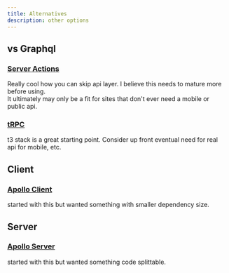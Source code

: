 ```yaml
---
title: Alternatives
description: other options
---
```


## vs Graphql
### [Server Actions](https://codesandbox.io/p/sandbox/next-js-server-actions-prisma-postgres-demo-2fdv7l?file=%2Fapp%2Factions.ts%3A1%2C1)
Really cool how you can skip api layer.  I believe this needs to mature more before using.  
It ultimately may only be a fit for sites that don't ever need a mobile or public api.

### [tRPC](https://trpc.io/)
t3 stack is a great starting point.  Consider up front eventual need for real api for mobile, etc.

## Client
### [Apollo Client](https://github.com/apollographql/apollo-client-nextjs)
started with this but wanted something with smaller dependency size.

## Server
### [Apollo Server](https://www.apollographql.com/docs/apollo-server/getting-started/)
started with this but wanted something code splittable.
